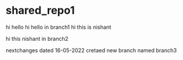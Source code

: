 # shared_repo1
hi hello
hi hello in branch1
hi this is nishant

hi this nishant in branch2

nextchanges dated 16-05-2022
cretaed new branch named branch3
